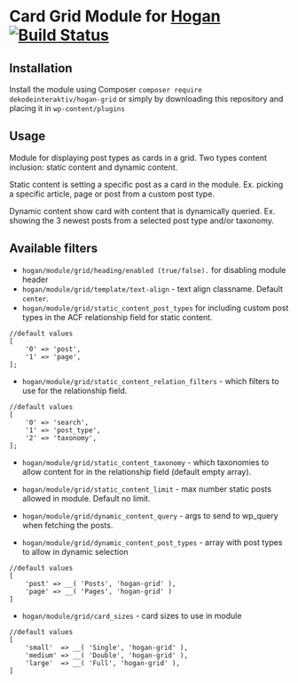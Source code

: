 # Card Grid Module for [Hogan](https://github.com/dekodeinteraktiv/hogan-core) [![Build Status](https://travis-ci.org/DekodeInteraktiv/hogan-grid.svg?branch=master)](https://travis-ci.org/DekodeInteraktiv/hogan-grid)

## Installation
Install the module using Composer `composer require dekodeinteraktiv/hogan-grid` or simply by downloading this repository and placing it in `wp-content/plugins`

## Usage
Module for displaying post types as cards in a grid.
Two types content inclusion: static content and dynamic content.

Static content is setting a specific post as a card in the module. Ex. picking a specific article, page or post from a custom post type.

Dynamic content show card with content that is dynamically queried. Ex. showing the 3 newest posts from a selected post type and/or taxonomy.

## Available filters
- `hogan/module/grid/heading/enabled (true/false).` for disabling module header
- `hogan/module/grid/template/text-align` - text align classname. Default `center`.
- `hogan/module/grid/static_content_post_types` for including custom post types in the ACF relationship field for static content.
```
//default values
[
	'0' => 'post',
	'1' => 'page',
];

```
- `hogan/module/grid/static_content_relation_filters` - which filters to use for the relationship field.
```
//default values
[
	'0' => 'search',
	'1' => 'post_type',
	'2' => 'taxonomy',
];
```

- `hogan/module/grid/static_content_taxonomy`  - which taxonomies to allow content for in the relationship field (default empty array).
- `hogan/module/grid/static_content_limit` - max number static posts allowed in module. Default no limit.

- `hogan/module/grid/dynamic_content_query` - args to send to wp_query when fetching the posts.
- `hogan/module/grid/dynamic_content_post_types` - array with post types to allow in dynamic selection
```
//default values
[
	'post' => __( 'Posts', 'hogan-grid' ),
	'page' => __( 'Pages', 'hogan-grid' )
]
```

- `hogan/module/grid/card_sizes` - card sizes to use in module
```
//default values
[
	'small'  => __( 'Single', 'hogan-grid' ),
	'medium' => __( 'Double', 'hogan-grid' ),
	'large'  => __( 'Full', 'hogan-grid' ),
]
```
